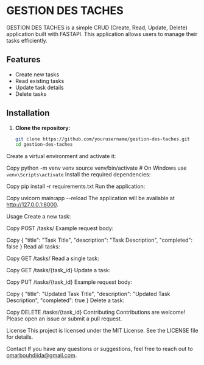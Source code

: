 # GESTION DES TACHES

GESTION DES TACHES is a simple CRUD (Create, Read, Update, Delete) application built with FASTAPI. This application allows users to manage their tasks efficiently.

## Features

- Create new tasks
- Read existing tasks
- Update task details
- Delete tasks

## Installation

1. **Clone the repository:**

   ```bash
   git clone https://github.com/yourusername/gestion-des-taches.git
   cd gestion-des-taches
Create a virtual environment and activate it:

Copy
python -m venv venv
source venv/bin/activate  # On Windows use `venv\Scripts\activate`
Install the required dependencies:

Copy
pip install -r requirements.txt
Run the application:

Copy
uvicorn main\:app --reload
The application will be available at http://127.0.0.1:8000.

Usage
Create a new task:

Copy
POST /tasks/
Example request body:

Copy
{
  "title": "Task Title",
  "description": "Task Description",
  "completed": false
}
Read all tasks:

Copy
GET /tasks/
Read a single task:

Copy
GET /tasks/{task_id}
Update a task:

Copy
PUT /tasks/{task_id}
Example request body:

Copy
{
  "title": "Updated Task Title",
  "description": "Updated Task Description",
  "completed": true
}
Delete a task:

Copy
DELETE /tasks/{task_id}
Contributing
Contributions are welcome! Please open an issue or submit a pull request.

License
This project is licensed under the MIT License. See the LICENSE file for details.

Contact
If you have any questions or suggestions, feel free to reach out to omarbouhdiida@gmail.com.

